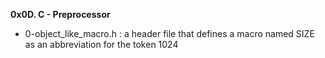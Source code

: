 **0x0D. C - Preprocessor**

* 0-object_like_macro.h : a header file that defines a macro named SIZE as an abbreviation for the token 1024
